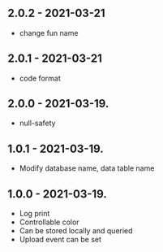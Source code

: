 ## 2.0.2 - 2021-03-21

* change fun name

## 2.0.1 - 2021-03-21

* code format

## 2.0.0 - 2021-03-19.

* null-safety

## 1.0.1 - 2021-03-19.

* Modify database name, data table name

## 1.0.0 - 2021-03-19.

* Log print
* Controllable color
* Can be stored locally and queried
* Upload event can be set
